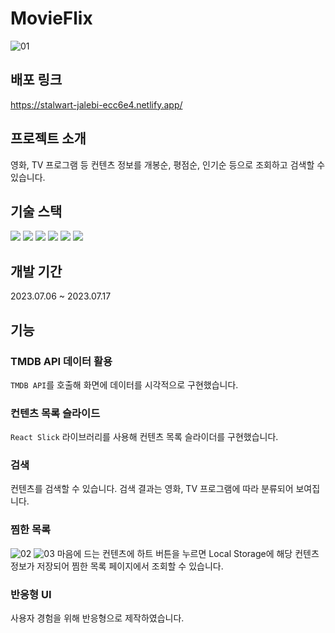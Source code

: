 # MovieFlix

![01](https://github.com/hheeseung/movieflix/assets/87454393/d8cdcc01-4283-4a50-9eb7-d5bc559bb6c7)

## 배포 링크

https://stalwart-jalebi-ecc6e4.netlify.app/

## 프로젝트 소개

영화, TV 프로그램 등 컨텐츠 정보를 개봉순, 평점순, 인기순 등으로 조회하고 검색할 수 있습니다.

## 기술 스택

<img src="https://img.shields.io/badge/React-61DAFB?style=flat-square&logo=React&logoColor=white"> <img src="https://img.shields.io/badge/TypeScript-3178C6?style=flat-square&logo=TypeScript&logoColor=white"> <img src="https://img.shields.io/badge/React Query-FF4154?style=flat-square&logo=React Query&logoColor=white"> <img src="https://img.shields.io/badge/Recoil-3578E5?style=flat-square&logo=Recoil&logoColor=white"> <img src="https://img.shields.io/badge/React Router-CA4245?style=flat-square&logo=React Router&logoColor=white"> <img src="https://img.shields.io/badge/Tailwind CSS-06B6D4?style=flat-square&logo=Tailwind CSS&logoColor=white">

## 개발 기간

2023.07.06 ~ 2023.07.17

## 기능

### TMDB API 데이터 활용

`TMDB API`를 호출해 화면에 데이터를 시각적으로 구현했습니다.

### 컨텐츠 목록 슬라이드

`React Slick` 라이브러리를 사용해 컨텐츠 목록 슬라이더를 구현했습니다.

### 검색

컨텐츠를 검색할 수 있습니다. 검색 결과는 영화, TV 프로그램에 따라 분류되어 보여집니다.

### 찜한 목록

![02](https://github.com/hheeseung/movieflix/assets/87454393/dd03cc81-742f-4cc2-9690-91fc3ebb366b)
![03](https://github.com/hheeseung/movieflix/assets/87454393/c82df240-e61c-40c7-915f-05cbfca1424d)
마음에 드는 컨텐츠에 하트 버튼을 누르면 Local Storage에 해당 컨텐츠 정보가 저장되어 찜한 목록 페이지에서 조회할 수 있습니다.

### 반응형 UI

사용자 경험을 위해 반응형으로 제작하였습니다.
